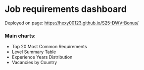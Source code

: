 # Job requirements dashboard

Deployed on page: https://hexy00123.github.io/S25-DWV-Bonus/

### Main charts: 
- Top 20 Most Common Requirements
- Level Summary Table
- Experience Years Distribution
- Vacancies by Country
